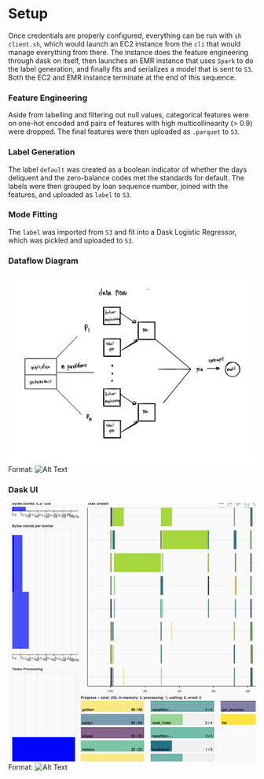 # Setup
Once credentials are properly configured, everything can be run with `sh client.sh`, which would launch an EC2 instance from the `cli` that would manage everything from there. The instance does the feature engineering through dask on itself, then launches an EMR instance that uses `Spark` to do the label generation, and finally fits and serializes a model that is sent to `S3`. Both the EC2 and EMR instance terminate at the end of this sequence.

### Feature Engineering
Aside from labelling and filtering out null values, categorical features were on one-hot encoded and pairs of features with high multicollinearity (> 0.9) were dropped. The final features were then uploaded as `.parquet` to `S3`.

### Label Generation
The label `default` was created as a boolean indicator of whether the days deliquent and the zero-balance codes met the standards for default. The labels were then grouped by loan sequence number, joined with the features, and uploaded as `label` to `S3`.

### Mode Fitting
The `label` was imported from `S3` and fit into a Dask Logistic Regressor, which was pickled and uploaded to `S3`.

### Dataflow Diagram
![Dataflow](/dataflow.JPG)
Format: ![Alt Text](url)

### Dask UI
![daskui](/daskui.png)
Format: ![Alt Text](url)